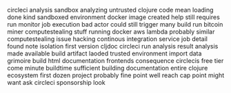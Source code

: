 circleci analysis sandbox analyzing untrusted clojure code mean loading done kind sandboxed environment docker image created help still requires run monitor job execution bad actor could still trigger many build run bitcoin miner computestealing stuff running docker aws lambda probably similar computestealing issue hacking continous integration service job detail found note isolation first version cljdoc circleci run analysis result analysis made available build artifact laoded trusted environment import data grimoire build html documentation frontends consequence circlecis free tier come minute buildtime sufficient building documentation entire clojure ecosystem first dozen project probably fine point well reach cap point might want ask circleci sponsorship look
